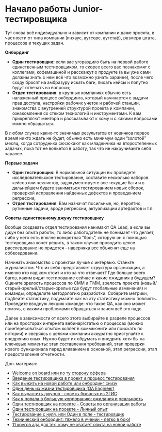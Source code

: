 # Начало работы Junior-тестировщика

Тут снова всё индивидуально и зависит от компании и даже проекта, в частности от типа компании (инхаус, аутсорс, аутстаф), размера штата, процессов и текущих задач.

**Онбординг**

* **Один тестировщик**: если вас угораздило быть на первой работе единственным тестировщиком, то скорее всего вас познакомят с коллегами, кофемашиной и расскажут о продукте (а вы уже сами должны знать о нем всё что возможно узнать заранее), после чего сходу бросят на амбразуру искать баги, писать кейсы и попутно будут отвечать на вопросы;
* **Отдел тестирования**: в крупных компаниях обычно есть налаженный процесс онбординга, который начинается с выдачи прав доступа, настройки рабочих учеток и рабочей станции, знакомства с внутренней структурой проекта и компании, ознакомления со стеком технологий и инструментами. К вам прикрепляют ментора и рассказывают к кому и с какими вопросами можно обращаться.

В любом случае каких-то значимых результатов от новичков первое время никто ждать не будет, обычно есть минимум один “золотой” месяц, когда сотрудника сюсюкают как младенчика на второстепенных задачах, пока тот не вольется в работу, так что не накручивайте себя заранее.

**Первые задачи**

* **Один тестировщик**: В нормальной ситуации вы проведете исследовательское тестирование, составите несколько наборов кейсов или чеклистов, задокументируете все текущие баги и в дальнейшем будете заниматься тестированием новых сборок, проверкой исправления найденных дефектов и проведением регрессии;
* **Отдел тестирования**: Вам назначат посильные, но, вероятно, рутинные задачи, вроде регрессии, актуализации артефактов и т.п.

**Советы единственному джуну тестировщику**

Вообще создавать отдел тестирования нанимают QA Lead, а если вы джун без опыта работы, то либо работодатель не понимает что делает, либо у него есть вполне конкретная “боль”, которую он с помощью тестировщика хочет решить, в таком случае проводить целое расследование не придется - наверняка все объяснят еще на собеседовании.

Начинать знакомство с проектом лучше с интервью. Станьте журналистом. Что из себя представляет структура организации, а именно кто над кем стоит и кто за что отвечает? Где больше всего багов, каким видят тестирование сейчас и какие ожидания в будущем? Оцените зрелость процессов по CMM и TMM, зрелость проекта (новый/старый-зрелый/старые-зрелые где будут глобальные изменения) и команды, определите методологию разработки. Соберите метрики, подбейте статистику, подумайте как на эту статистику можно повлиять. Проведите вводную лекцию команде: что такое QA, как оно может помочь, с какими проблемами обращаться и зачем всё это надо.

Далее в зависимости от всего этого выбирайте в разделе процессов или на просторах интернета вебинар/статью о процессах (можно поинтересоваться опытом коллег в коммьюнити или поискать по истории) и сверяясь с целями компании аккуратно приступайте к внедрению оных. Нужно будет их обдумать и внедрить хотя бы на ключевые моменты: этап составления требований, этап проверки нового функционала перед вливанием в основной, этап регрессии, этап предоставления отчетности.

Доп. материал:

* [Welcome on board или по ту сторону оффера](https://habr.com/ru/post/550864/)
* [Введение тестировщика в проект и процесс тестирования](https://www.youtube.com/watch?v=DyeDxg6Olh8)
* [Как выжить на новой работе или онбординг снизу](https://red-foks.medium.com/%D0%BA%D0%B0%D0%BA-%D0%B2%D1%8B%D0%B6%D0%B8%D1%82%D1%8C-%D0%BD%D0%B0-%D0%BD%D0%BE%D0%B2%D0%BE%D0%B9-%D1%80%D0%B0%D0%B1%D0%BE%D1%82%D0%B5-%D0%B8%D0%BB%D0%B8-%D0%BE%D0%BD%D0%B1%D0%BE%D1%80%D0%B4%D0%B8%D0%BD%D0%B3-%D1%81%D0%BD%D0%B8%D0%B7%D1%83-8e95c7c4ac0c)
* [Один день из жизни тестировщика (QA Engineer)](https://www.youtube.com/watch?v=KIrbcOdNDZI)
* [Как вырастить джунов - советы бывалых из 2ГИС](https://habr.com/ru/company/2gis/blog/649175/)
* [Как я попала в большую корпорацию: ожидания и реальность](https://habr.com/ru/company/dell\_technologies/blog/583064/)
* [Один тестировщик на проекте - Советы по организации работы](https://www.youtube.com/watch?v=yL5TNJsgjkM\&feature=youtu.be)
* [Один тестировщик на проекте - Личный опыт](https://www.youtube.com/watch?v=KkgDW2kRDNo)
* [Тестирование с нуля, или Один в поле - тестировщик](https://habr.com/ru/company/citymobil/blog/589729/)
* [Технический онбординг: тяжело в учении - легко в бою!](https://www.youtube.com/watch?v=tGu5IVlCL8o)
* [11 кругов ада для тех, кому не хватает опыта на новой работе](https://habr.com/ru/post/414471/)
